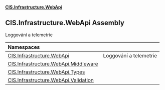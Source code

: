 #### [CIS.Infrastructure.WebApi](index.md 'index')

## CIS.Infrastructure.WebApi Assembly

Loggování a telemetrie

| Namespaces | |
| :--- | :--- |
| [CIS.Infrastructure.WebApi](CIS.Infrastructure.WebApi.md 'CIS.Infrastructure.WebApi') | Loggování a telemetrie |
| [CIS.Infrastructure.WebApi.Middleware](CIS.Infrastructure.WebApi.Middleware.md 'CIS.Infrastructure.WebApi.Middleware') | |
| [CIS.Infrastructure.WebApi.Types](CIS.Infrastructure.WebApi.Types.md 'CIS.Infrastructure.WebApi.Types') | |
| [CIS.Infrastructure.WebApi.Validation](CIS.Infrastructure.WebApi.Validation.md 'CIS.Infrastructure.WebApi.Validation') | |
